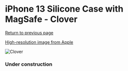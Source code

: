 # iPhone 13 Silicone Case with MagSafe - Clover

[Return to previous page](/iphone_13)

[High-resolution image from Apple](https://store.storeimages.cdn-apple.com/8756/as-images.apple.com/is/MM263?wid=4500&hei=4500&fmt=png)

<div style="width: 384px"><img src="/everypreview/MM263.png" alt="Clover"></div>

### Under construction
